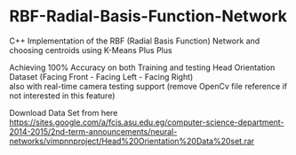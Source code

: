 # RBF-Radial-Basis-Function-Network
C++ Implementation of the RBF (Radial Basis Function) Network and choosing centroids using K-Means Plus Plus   

Achieving 100% Accuracy on both Training and testing Head Orientation Dataset (Facing Front - Facing Left - Facing Right)   
also with real-time camera testing support (remove OpenCv file reference if not interested in this feature)   

Download Data Set from here  
https://sites.google.com/a/fcis.asu.edu.eg/computer-science-department-2014-2015/2nd-term-announcements/neural-networks/vimpnnproject/Head%20Orientation%20Data%20set.rar
